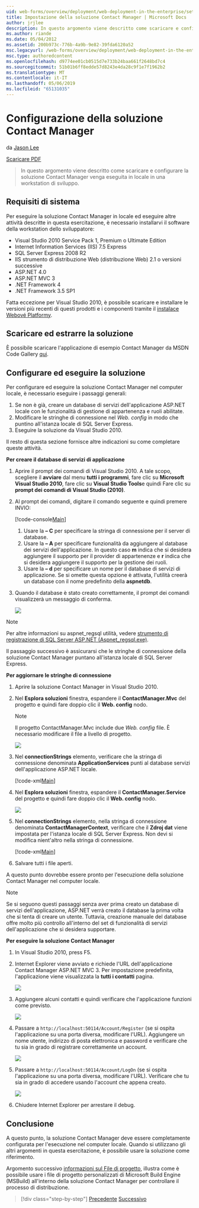 ```yaml
---
uid: web-forms/overview/deployment/web-deployment-in-the-enterprise/setting-up-the-contact-manager-solution
title: Impostazione della soluzione Contact Manager | Microsoft Docs
author: jrjlee
description: In questo argomento viene descritto come scaricare e configurare la soluzione Contact Manager venga eseguita in locale in una workstation di sviluppo.
ms.author: riande
ms.date: 05/04/2012
ms.assetid: 200b973c-776b-4a9b-9e82-39fda6120a52
msc.legacyurl: /web-forms/overview/deployment/web-deployment-in-the-enterprise/setting-up-the-contact-manager-solution
msc.type: authoredcontent
ms.openlocfilehash: d9774ee01cb0515d7e733b24baa661f2648bd7c4
ms.sourcegitcommit: 51b01b6ff8edde57d8243e4da28c9f1e7f1962b2
ms.translationtype: MT
ms.contentlocale: it-IT
ms.lasthandoff: 05/06/2019
ms.locfileid: "65131035"
---
```

# <a name="setting-up-the-contact-manager-solution"></a>Configurazione della soluzione Contact Manager

da [Jason Lee](https://github.com/jrjlee)

[Scaricare PDF](https://msdnshared.blob.core.windows.net/media/MSDNBlogsFS/prod.evol.blogs.msdn.com/CommunityServer.Blogs.Components.WeblogFiles/00/00/00/63/56/8130.DeployingWebAppsInEnterpriseScenarios.pdf)

> In questo argomento viene descritto come scaricare e configurare la soluzione Contact Manager venga eseguita in locale in una workstation di sviluppo.

## <a name="system-requirements"></a>Requisiti di sistema

Per eseguire la soluzione Contact Manager in locale ed eseguire altre attività descritte in questa esercitazione, è necessario installarvi il software della workstation dello sviluppatore:

- Visual Studio 2010 Service Pack 1, Premium o Ultimate Edition
- Internet Information Services (IIS) 7.5 Express
- SQL Server Express 2008 R2
- IIS strumento di distribuzione Web (distribuzione Web) 2.1 o versioni successive
- ASP.NET 4.0
- ASP.NET MVC 3
- .NET Framework 4
- .NET Framework 3.5 SP1

Fatta eccezione per Visual Studio 2010, è possibile scaricare e installare le versioni più recenti di questi prodotti e i componenti tramite il [instalace Webové Platformy](https://go.microsoft.com/?linkid=9805118).

## <a name="download-and-extract-the-solution"></a>Scaricare ed estrarre la soluzione

È possibile scaricare l'applicazione di esempio Contact Manager da MSDN Code Gallery [qui](https://code.msdn.microsoft.com/Deploying-Web-Applications-9d9093c0).

## <a name="configure-and-run-the-solution"></a>Configurare ed eseguire la soluzione

Per configurare ed eseguire la soluzione Contact Manager nel computer locale, è necessario eseguire i passaggi generali:

1. Se non è già, creare un database di servizi dell'applicazione ASP.NET locale con le funzionalità di gestione di appartenenza e ruoli abilitate.
2. Modificare le stringhe di connessione nel *Web. config* in modo che puntino all'istanza locale di SQL Server Express.
3. Eseguire la soluzione da Visual Studio 2010.

Il resto di questa sezione fornisce altre indicazioni su come completare queste attività.

**Per creare il database di servizi di applicazione**

1. Aprire il prompt dei comandi di Visual Studio 2010. A tale scopo, scegliere il **avviare** dal menu **tutti i programmi**, fare clic su **Microsoft Visual Studio 2010**, fare clic su **Visual Studio Tools**e quindi Fare clic su **prompt dei comandi di Visual Studio (2010)**.
2. Al prompt dei comandi, digitare il comando seguente e quindi premere INVIO:

    [!code-console[Main](setting-up-the-contact-manager-solution/samples/sample1.cmd)]

    1. Usare la **– C** per specificare la stringa di connessione per il server di database.
    2. Usare la **– A** per specificare funzionalità da aggiungere al database dei servizi dell'applicazione. In questo caso **m** indica che si desidera aggiungere il supporto per il provider di appartenenze e **r** indica che si desidera aggiungere il supporto per la gestione dei ruoli.
    3. Usare la **– d** per specificare un nome per il database di servizi di applicazione. Se si omette questa opzione è attivata, l'utilità creerà un database con il nome predefinito della **aspnetdb**.
3. Quando il database è stato creato correttamente, il prompt dei comandi visualizzerà un messaggio di conferma.

    ![](setting-up-the-contact-manager-solution/_static/image1.png)

> [!NOTE]
> Per altre informazioni su aspnet\_regsql utilità, vedere [strumento di registrazione di SQL Server ASP.NET (Aspnet\_regsql.exe)](https://msdn.microsoft.com/library/ms229862(v=vs.100).aspx).

Il passaggio successivo è assicurarsi che le stringhe di connessione della soluzione Contact Manager puntano all'istanza locale di SQL Server Express.

**Per aggiornare le stringhe di connessione**

1. Aprire la soluzione Contact Manager in Visual Studio 2010.
2. Nel **Esplora soluzioni** finestra, espandere il **ContactManager.Mvc** del progetto e quindi fare doppio clic il **Web. config** nodo.

    > [!NOTE]
    > Il progetto ContactManager.Mvc include due *Web. config* file. È necessario modificare il file a livello di progetto.

    ![](setting-up-the-contact-manager-solution/_static/image2.png)
3. Nel **connectionStrings** elemento, verificare che la stringa di connessione denominata **ApplicationServices** punti al database servizi dell'applicazione ASP.NET locale.

    [!code-xml[Main](setting-up-the-contact-manager-solution/samples/sample2.xml)]
4. Nel **Esplora soluzioni** finestra, espandere il **ContactManager.Service** del progetto e quindi fare doppio clic il **Web. config** nodo.

    ![](setting-up-the-contact-manager-solution/_static/image3.png)
5. Nel **connectionStrings** elemento, nella stringa di connessione denominata **ContactManagerContext**, verificare che il **Zdroj dat** viene impostata per l'istanza locale di SQL Server Express. Non devi si modifica nient'altro nella stringa di connessione.

    [!code-xml[Main](setting-up-the-contact-manager-solution/samples/sample3.xml)]
6. Salvare tutti i file aperti.

A questo punto dovrebbe essere pronto per l'esecuzione della soluzione Contact Manager nel computer locale.

> [!NOTE]
> Se si seguono questi passaggi senza aver prima creato un database di servizi dell'applicazione, ASP.NET verrà creato il database la prima volta che si tenta di creare un utente. Tuttavia, creazione manuale del database offre molto più controllo all'interno del set di funzionalità di servizi dell'applicazione che si desidera supportare.

**Per eseguire la soluzione Contact Manager**

1. In Visual Studio 2010, press F5.
2. Internet Explorer viene avviato e richiede l'URL dell'applicazione Contact Manager ASP.NET MVC 3. Per impostazione predefinita, l'applicazione viene visualizzata la **tutti i contatti** pagina.

    ![](setting-up-the-contact-manager-solution/_static/image4.png)
3. Aggiungere alcuni contatti e quindi verificare che l'applicazione funzioni come previsto.

    ![](setting-up-the-contact-manager-solution/_static/image5.png)
4. Passare a `http://localhost:50114/Account/Register` (se si ospita l'applicazione su una porta diversa, modificare l'URL). Aggiungere un nome utente, indirizzo di posta elettronica e password e verificare che tu sia in grado di registrare correttamente un account.

    ![](setting-up-the-contact-manager-solution/_static/image6.png)
5. Passare a `http://localhost:50114/Account/LogOn` (se si ospita l'applicazione su una porta diversa, modificare l'URL). Verificare che tu sia in grado di accedere usando l'account che appena creato.

    ![](setting-up-the-contact-manager-solution/_static/image7.png)
6. Chiudere Internet Explorer per arrestare il debug.

## <a name="conclusion"></a>Conclusione

A questo punto, la soluzione Contact Manager deve essere completamente configurata per l'esecuzione nel computer locale. Quando si utilizzano gli altri argomenti in questa esercitazione, è possibile usare la soluzione come riferimento.

Argomento successivo [informazioni sul File di progetto](understanding-the-project-file.md), illustra come è possibile usare i file di progetto personalizzati di Microsoft Build Engine (MSBuild) all'interno della soluzione Contact Manager per controllare il processo di distribuzione.

> [!div class="step-by-step"]
> [Precedente](the-contact-manager-solution.md)
> [Successivo](understanding-the-project-file.md)
